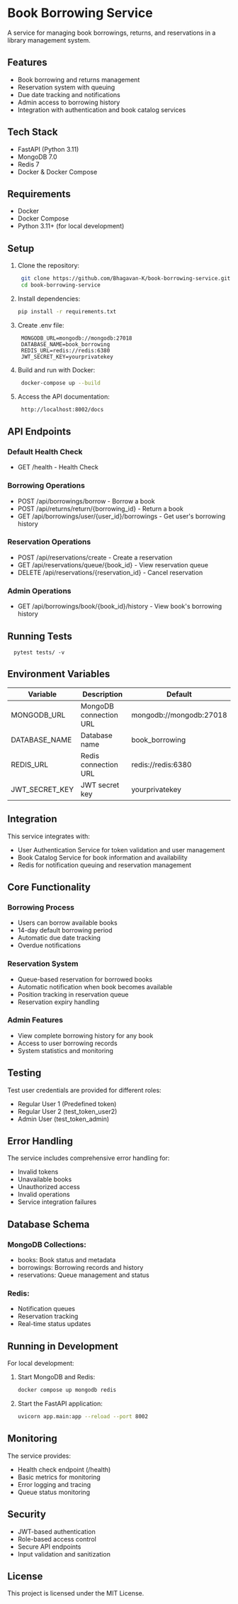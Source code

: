 # Book Borrowing Service

A service for managing book borrowings, returns, and reservations in a library management system.

## Features

- Book borrowing and returns management
- Reservation system with queuing
- Due date tracking and notifications
- Admin access to borrowing history
- Integration with authentication and book catalog services

## Tech Stack

- FastAPI (Python 3.11)
- MongoDB 7.0
- Redis 7
- Docker & Docker Compose

## Requirements

- Docker
- Docker Compose
- Python 3.11+ (for local development)

## Setup

1. Clone the repository:
   ```bash
    git clone https://github.com/Bhagavan-K/book-borrowing-service.git
    cd book-borrowing-service
2. Install dependencies:
   ```bash
   pip install -r requirements.txt

3. Create .env file:
   ```env
    MONGODB_URL=mongodb://mongodb:27018
    DATABASE_NAME=book_borrowing
    REDIS_URL=redis://redis:6380
    JWT_SECRET_KEY=yourprivatekey

4. Build and run with Docker:
   ```bash
    docker-compose up --build

5. Access the API documentation:
   ```bash
    http://localhost:8002/docs

## API Endpoints

### Default Health Check
- GET /health - Health Check

### Borrowing Operations
- POST /api/borrowings/borrow - Borrow a book
- POST /api/returns/return/{borrowing_id} - Return a book
- GET /api/borrowings/user/{user_id}/borrowings - Get user's borrowing history

### Reservation Operations
- POST /api/reservations/create - Create a reservation
- GET /api/reservations/queue/{book_id} - View reservation queue
- DELETE /api/reservations/{reservation_id} - Cancel reservation

### Admin Operations
- GET /api/borrowings/book/{book_id}/history - View book's borrowing history

## Running Tests
      pytest tests/ -v

## Environment Variables

| Variable | Description | Default |
|----------|-------------|---------|
| MONGODB_URL | MongoDB connection URL | mongodb://mongodb:27018 |
| DATABASE_NAME | Database name | book_borrowing |
| REDIS_URL | Redis connection URL | redis://redis:6380 |
| JWT_SECRET_KEY | JWT secret key | yourprivatekey |

## Integration

This service integrates with:
- User Authentication Service for token validation and user management
- Book Catalog Service for book information and availability
- Redis for notification queuing and reservation management

## Core Functionality

### Borrowing Process
- Users can borrow available books
- 14-day default borrowing period
- Automatic due date tracking
- Overdue notifications

### Reservation System
- Queue-based reservation for borrowed books
- Automatic notification when book becomes available
- Position tracking in reservation queue
- Reservation expiry handling

### Admin Features
- View complete borrowing history for any book
- Access to user borrowing records
- System statistics and monitoring

## Testing

Test user credentials are provided for different roles:
- Regular User 1 (Predefined token)
- Regular User 2 (test_token_user2)
- Admin User (test_token_admin)

## Error Handling

The service includes comprehensive error handling for:
- Invalid tokens
- Unavailable books
- Unauthorized access
- Invalid operations
- Service integration failures

## Database Schema

### MongoDB Collections:
- books: Book status and metadata
- borrowings: Borrowing records and history
- reservations: Queue management and status

### Redis:
- Notification queues
- Reservation tracking
- Real-time status updates

## Running in Development

For local development:
1. Start MongoDB and Redis:
    ```bash
    docker compose up mongodb redis

2. Start the FastAPI application:
    ```bash
    uvicorn app.main:app --reload --port 8002

## Monitoring

The service provides:
- Health check endpoint (/health)
- Basic metrics for monitoring
- Error logging and tracing
- Queue status monitoring

## Security

- JWT-based authentication
- Role-based access control
- Secure API endpoints
- Input validation and sanitization

## License

This project is licensed under the MIT License.
